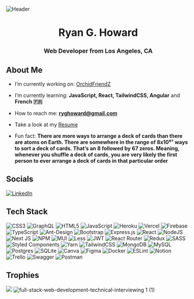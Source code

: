 ![Header](https://user-images.githubusercontent.com/72590723/200967048-d99402c2-9894-4d9f-97ac-48d208b3f06f.png)
<h1 align="center">Ryan G. Howard</h1>
<h3 align="center">Web Developer from Los Angeles, CA</h3>

## About Me
- I’m currently working on: [OrchidFriendZ](https://github.com/BroCodeATeam/OrchidFriendZ)

- I’m currently learning: **JavaScript, React, TailwindCSS, Angular** and **French 🇫🇷**

- How to reach me: **ryghoward@gmail.com**

- Take a look at my [Resume](https://ryanghoward.com/static/media/Ryan%20G.%20Howard%20Resume%202022.37ce576bd611b3874b91.pdf) 

- Fun fact: **There are more ways to arrange a deck of cards than there are atoms on Earth. There are somewhere in the range of 8x10⁶⁷ ways to sort a deck of cards. That’s an 8 followed by 67 zeros. Meaning, whenever you shuffle a deck of cards, you are very likely the first person to ever arrange a deck of cards in that particular order**

## Socials
<!-- [![Instagram](https://img.shields.io/badge/Instagram-%23E4405F.svg?logo=Instagram&logoColor=white)](https://www.instagram.com/ryanghoward/) -->
[![LinkedIn](https://img.shields.io/badge/LinkedIn-%230077B5.svg?logo=linkedin&logoColor=white)](https://www.linkedin.com/in/ryangeorgehoward/) 

## Tech Stack
![CSS3](https://img.shields.io/badge/css3-%231572B6.svg?style=flat&logo=css3&logoColor=white) ![GraphQL](https://img.shields.io/badge/-GraphQL-E10098?style=flat&logo=graphql&logoColor=white) ![HTML5](https://img.shields.io/badge/html5-%23E34F26.svg?style=flat&logo=html5&logoColor=white) ![JavaScript](https://img.shields.io/badge/javascript-%23323330.svg?style=flat&logo=javascript&logoColor=%23F7DF1E) ![Heroku](https://img.shields.io/badge/heroku-%23430098.svg?style=flat&logo=heroku&logoColor=white) ![Vercel](https://img.shields.io/badge/vercel-%23000000.svg?style=flat&logo=vercel&logoColor=white) ![Firebase](https://img.shields.io/badge/firebase-%23039BE5.svg?style=flat&logo=firebase) ![TypeScript](https://img.shields.io/badge/typescript-%23007ACC.svg?style=flat&logo=typescript&logoColor=white) ![Ant-Design](https://img.shields.io/badge/-AntDesign-%230170FE?style=flat&logo=ant-design&logoColor=white) ![Bootstrap](https://img.shields.io/badge/bootstrap-%23563D7C.svg?style=flat&logo=bootstrap&logoColor=white) ![Express.js](https://img.shields.io/badge/express.js-%23404d59.svg?style=flat&logo=express&logoColor=%2361DAFB) ![React](https://img.shields.io/badge/react-%2320232a.svg?style=flat&logo=react&logoColor=%2361DAFB) ![NodeJS](https://img.shields.io/badge/node.js-6DA55F?style=flat&logo=node.js&logoColor=white) ![Next JS](https://img.shields.io/badge/Next-black?style=flat&logo=next.js&logoColor=white) ![NPM](https://img.shields.io/badge/NPM-%23000000.svg?style=flat&logo=npm&logoColor=white) ![MUI](https://img.shields.io/badge/MUI-%230081CB.svg?style=flat&logo=material-ui&logoColor=white) ![Less](https://img.shields.io/badge/less-2B4C80?style=flat&logo=less&logoColor=white) ![JWT](https://img.shields.io/badge/JWT-black?style=flat&logo=JSON%20web%20tokens) ![React Router](https://img.shields.io/badge/React_Router-CA4245?style=flat&logo=react-router&logoColor=white) ![Redux](https://img.shields.io/badge/redux-%23593d88.svg?style=flat&logo=redux&logoColor=white) ![SASS](https://img.shields.io/badge/SASS-hotpink.svg?style=flat&logo=SASS&logoColor=white) ![Styled Components](https://img.shields.io/badge/styled--components-DB7093?style=flat&logo=styled-components&logoColor=white) ![Yarn](https://img.shields.io/badge/yarn-%232C8EBB.svg?style=flat&logo=yarn&logoColor=white) ![TailwindCSS](https://img.shields.io/badge/tailwindcss-%2338B2AC.svg?style=flat&logo=tailwind-css&logoColor=white) ![MongoDB](https://img.shields.io/badge/MongoDB-%234ea94b.svg?style=flat&logo=mongodb&logoColor=white) ![MySQL](https://img.shields.io/badge/mysql-%2300f.svg?style=flat&logo=mysql&logoColor=white) ![Postgres](https://img.shields.io/badge/postgres-%23316192.svg?style=flat&logo=postgresql&logoColor=white) ![SQLite](https://img.shields.io/badge/sqlite-%2307405e.svg?style=flat&logo=sqlite&logoColor=white) ![Canva](https://img.shields.io/badge/Canva-%2300C4CC.svg?style=flat&logo=Canva&logoColor=white) 	![Figma](https://img.shields.io/badge/figma-%23F24E1E.svg?style=flat&logo=figma&logoColor=white) ![Docker](https://img.shields.io/badge/docker-%230db7ed.svg?style=flat&logo=docker&logoColor=white) ![ESLint](https://img.shields.io/badge/ESLint-4B3263?style=flat&logo=eslint&logoColor=white) ![Notion](https://img.shields.io/badge/Notion-%23000000.svg?style=flat&logo=notion&logoColor=white) ![Trello](https://img.shields.io/badge/Trello-%23026AA7.svg?style=flat&logo=Trello&logoColor=white) ![Swagger](https://img.shields.io/badge/-Swagger-%23Clojure?style=flat&logo=swagger&logoColor=white) ![Postman](https://img.shields.io/badge/Postman-FF6C37?style=flat&logo=postman&logoColor=white)

<!-- 
## Stats
![](https://github-readme-stats.vercel.app/api?username=ryanghoward&theme=midnight-purple&hide_border=true&include_all_commits=false&count_private=true)<br/>
![](https://github-readme-streak-stats.herokuapp.com/?user=ryanghoward&theme=midnight-purple&hide_border=true)<br/>
![](https://github-readme-stats.vercel.app/api/top-langs/?username=ryanghoward&theme=midnight-purple&hide_border=true&include_all_commits=false&count_private=true&layout=compact) -->

## Trophies
![](https://github-profile-trophy.vercel.app/?username=ryanghoward&theme=onestar&no-frame=true&no-bg=true&margin-w=4)
![full-stack-web-development-technical-interviewing 1 (1)](https://user-images.githubusercontent.com/72590723/173151310-0bd17834-59c9-44f2-aaef-14e24360713a.png)
